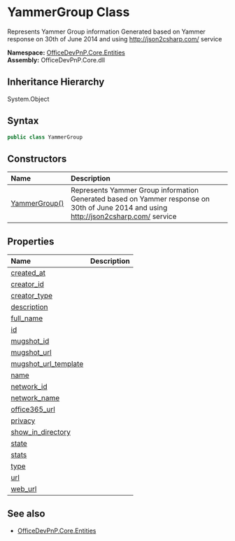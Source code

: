 # YammerGroup Class
 Represents Yammer Group information Generated based on Yammer response on 30th of June 2014 and using http://json2csharp.com/ service   

**Namespace:** [OfficeDevPnP.Core.Entities](OfficeDevPnP.Core.Entities.md)  
**Assembly:** OfficeDevPnP.Core.dll  
## Inheritance Hierarchy
System.Object  
## Syntax
```C#
public class YammerGroup
```
## Constructors
|**Name**|**Description**|
|:-----|:-----|
| [YammerGroup()](OfficeDevPnP.Core.Entities.YammerGroup.ctor1.md) |  Represents Yammer Group information Generated based on Yammer response on 30th of June 2014 and using http://json2csharp.com/ service 
## Properties
|**Name**|**Description**|
|:-----|:-----|
| [created_at](OfficeDevPnP.Core.Entities.YammerGroup.created_at.md) | 
| [creator_id](OfficeDevPnP.Core.Entities.YammerGroup.creator_id.md) | 
| [creator_type](OfficeDevPnP.Core.Entities.YammerGroup.creator_type.md) | 
| [description](OfficeDevPnP.Core.Entities.YammerGroup.description.md) | 
| [full_name](OfficeDevPnP.Core.Entities.YammerGroup.full_name.md) | 
| [id](OfficeDevPnP.Core.Entities.YammerGroup.id.md) | 
| [mugshot_id](OfficeDevPnP.Core.Entities.YammerGroup.mugshot_id.md) | 
| [mugshot_url](OfficeDevPnP.Core.Entities.YammerGroup.mugshot_url.md) | 
| [mugshot_url_template](OfficeDevPnP.Core.Entities.YammerGroup.mugshot_url_template.md) | 
| [name](OfficeDevPnP.Core.Entities.YammerGroup.name.md) | 
| [network_id](OfficeDevPnP.Core.Entities.YammerGroup.network_id.md) | 
| [network_name](OfficeDevPnP.Core.Entities.YammerGroup.network_name.md) | 
| [office365_url](OfficeDevPnP.Core.Entities.YammerGroup.office365_url.md) | 
| [privacy](OfficeDevPnP.Core.Entities.YammerGroup.privacy.md) | 
| [show_in_directory](OfficeDevPnP.Core.Entities.YammerGroup.show_in_directory.md) | 
| [state](OfficeDevPnP.Core.Entities.YammerGroup.state.md) | 
| [stats](OfficeDevPnP.Core.Entities.YammerGroup.stats.md) | 
| [type](OfficeDevPnP.Core.Entities.YammerGroup.type.md) | 
| [url](OfficeDevPnP.Core.Entities.YammerGroup.url.md) | 
| [web_url](OfficeDevPnP.Core.Entities.YammerGroup.web_url.md) | 
## See also
- [OfficeDevPnP.Core.Entities](OfficeDevPnP.Core.Entities.md)

